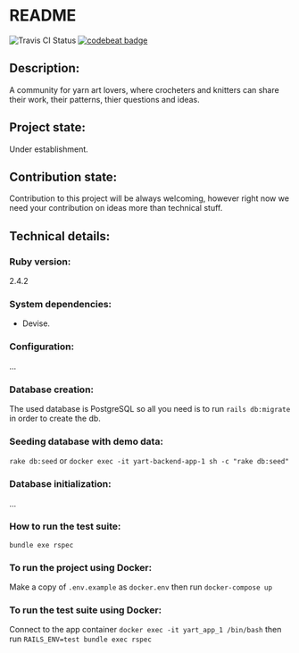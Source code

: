 # README
![Travis CI Status](https://travis-ci.com/EhsanZ/yart.svg?branch=master)
[![codebeat badge](https://codebeat.co/badges/ca5da6da-5a47-48d9-b7c3-bd61ceebe3e4)](https://codebeat.co/projects/github-com-ehsanz-yart-feature-allow_users_to_manage_projects)
## Description:
A community for yarn art lovers, where crocheters and knitters can share their work, their patterns, thier questions and ideas.

## Project state:
Under establishment.

## Contribution state:
Contribution to this project will be always welcoming, however right now we need your contribution on ideas more than technical stuff.

## Technical details:

### Ruby version:
2.4.2

### System dependencies:
* Devise.

### Configuration:
...

### Database creation:
The used database is PostgreSQL so all you need is to run `rails db:migrate` in order to create the db.

### Seeding database with demo data:
`rake db:seed` or `docker exec -it yart-backend-app-1 sh -c "rake db:seed"`

### Database initialization:
...

### How to run the test suite:
`bundle exe rspec`

### To run the project using Docker:
Make a copy of `.env.example` as `docker.env` then run `docker-compose up`

### To run the test suite using Docker:
Connect to the app container `docker exec -it yart_app_1 /bin/bash` then run `RAILS_ENV=test bundle exec rspec`
